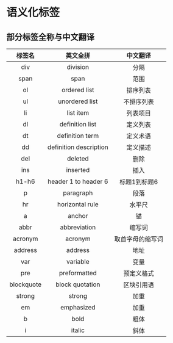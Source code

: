 # 语义化标签

## 部分标签全称与中文翻译

| 标签名 | 英文全拼 | 中文翻译 |
|:-------:|:-------:|:-------:|
|div|division|分隔|
|span|span|范围|
|ol|ordered list | 排序列表 |
|ul|unordered list | 不排序列表 |
|li|list item|列表项目|
|dl|definition list| 定义列表|
|dt|definition term | 定义术语|
|dd|definition description|定义描述|
|del|deleted|删除|
|ins|inserted|插入|
|h1-h6|header 1 to header 6| 标题1到标题6|
|p|paragraph|段落|
|hr|horizontal rule | 水平尺|
|a|anchor|锚|
|abbr|abbreviation|缩写词|
|acronym|acronym|取首字母的缩写词|
|address|address|地址|
|var|variable|变量|
|pre|preformatted|预定义格式|
|blockquote|block quotation| 区块引用语|
|strong|strong|加重|
|em|emphasized|加重|
|b|bold|粗体|
|i|italic|斜体|